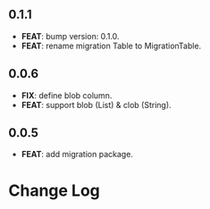 ## 0.1.1

 - **FEAT**: bump version: 0.1.0.
 - **FEAT**: rename migration Table to MigrationTable.

## 0.0.6

 - **FIX**: define blob column.
 - **FEAT**: support blob (List<int>) & clob (String).

## 0.0.5

 - **FEAT**: add migration package.

# Change Log

